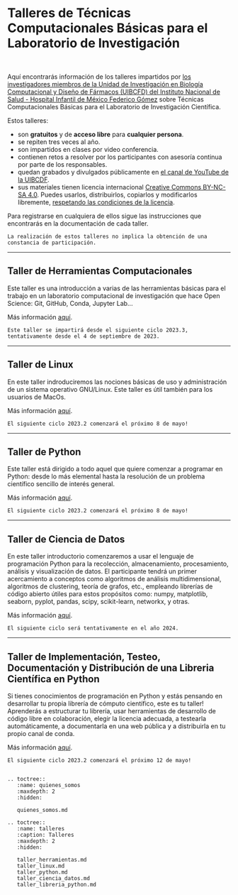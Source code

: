 # Talleres de Técnicas Computacionales Básicas para el Laboratorio de Investigación

<br/>

Aquí encontrarás información de los talleres impartidos por [los investigadores miembros de la 
Unidad de Investigación en Biología Computacional y Diseño de Fármacos (UIBCFD) del Instituto Nacional de
Salud - Hospital Infantil de México Federico Gómez](quienes\_somos.md)
sobre Técnicas Computacionales Básicas para el Laboratorio de Investigación Científica.

Estos talleres:
- son **gratuitos** y de **acceso libre** para **cualquier persona**.
- se repiten tres veces al año.
- son impartidos en clases por video conferencia.
- contienen retos a resolver por los participantes con asesoría continua por parte de los
  responsables.
- quedan grabados y divulgados públicamente en [el canal de YouTube de la UIBCDF](https://www.youtube.com/@uibcdf).
- sus materiales tienen licencia internacional [Creative Commons BY-NC-SA
  4.0](https://creativecommons.org/licenses/by-nc-sa/4.0/deed.es_ES). Puedes usarlos,
distribuirlos, copiarlos y modificarlos libremente, [respetando las condiciones de la
licencia](https://creativecommons.org/licenses/by-nc-sa/4.0/deed.es_ES).

Para registrarse en cualquiera de ellos sigue las instrucciones que encontrarás en la documentación
de cada taller.

```{warning} 
La realización de estos talleres no implica la obtención de una constancia de participación.
```

------

## Taller de Herramientas Computacionales

Este taller es una introducción a varias de las herramientas básicas para el trabajo en un
laboratorio computacional de investigación que hace Open Science: Git, GitHub, Conda, Jupyter Lab...

Más información [aquí](taller_herramientas.md).

```{important} 
Este taller se impartirá desde el siguiente ciclo 2023.3, tentativamente desde el 4 de septiembre de 2023.
```
 
------

## Taller de Linux

En este taller indroduciremos las nociones básicas de uso y administración de un sistema
operativo GNU/Linux. Este taller es útil también para los usuarios de MacOs.

Más información [aquí](taller_linux.md).

```{important} 
El siguiente ciclo 2023.2 comenzará el próximo 8 de mayo!    
```
 
------

## Taller de Python

Este taller está dirigido a todo aquel que quiere comenzar a programar en Python: desde lo más
elemental hasta la resolución de un problema científico sencillo de interés general. 

Más información [aquí](taller_python.md).

```{important} 
El siguiente ciclo 2023.2 comenzará el próximo 8 de mayo!    
```
 
------

## Taller de Ciencia de Datos

En este taller introductorio comenzaremos a usar el lenguaje de programación Python para la
recolección, almacenamiento, procesamiento, análisis y visualización de datos. El participante
tendrá un primer acercamiento a conceptos como algoritmos de análisis multidimensional, algoritmos
de clustering, teoría de grafos, etc., empleando librerías de código abierto útiles para estos
propósitos como: numpy, matplotlib, seaborn, pyplot, pandas, scipy, scikit-learn, networkx, y
otras.

Más información [aquí](taller_ciencia_datos.md).

```{important} 
El siguiente ciclo será tentativamente en el año 2024.
```
 
------

## Taller de Implementación, Testeo, Documentación y Distribución de una Libreria Científica en Python

Si tienes conocimientos de programación en Python y estás pensando en desarrollar tu propia
librería de cómputo científico, este es tu taller! Aprenderás a estructurar tu librería, usar
herramientas de desarrollo de código libre en colaboración, elegir la licencia adecuada, a
testearla automáticamente, a documentarla en una web pública y a distribuirla en tu propio canal de conda.

Más información [aquí](taller_libreria_python.md).

```{important} 
El siguiente ciclo 2023.2 comenzará el próximo 12 de mayo!    
```
 
```{eval-rst}

.. toctree::
   :name: quienes_somos
   :maxdepth: 2
   :hidden:

   quienes_somos.md

.. toctree::
   :name: talleres
   :caption: Talleres
   :maxdepth: 2
   :hidden:

   taller_herramientas.md
   taller_linux.md
   taller_python.md
   taller_ciencia_datos.md
   taller_libreria_python.md

```

